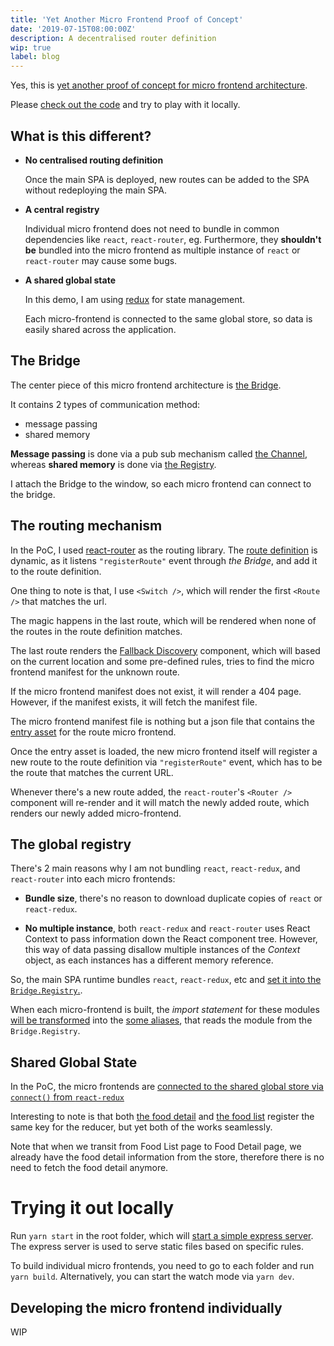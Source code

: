 ```yaml
---
title: 'Yet Another Micro Frontend Proof of Concept'
date: '2019-07-15T08:00:00Z'
description: A decentralised router definition
wip: true
label: blog
---
```


Yes, this is [yet another proof of concept for micro frontend architecture](https://github.com/tanhauhau/micro-frontend).

Please [check out the code](https://github.com/tanhauhau/micro-frontend) and try to play with it locally.

## What is this different?

- **No centralised routing definition**
  
  Once the main SPA is deployed, new routes can be added to the SPA without redeploying the main SPA.

- **A central registry**
  
  Individual micro frontend does not need to bundle in common dependencies like `react`, `react-router`, eg. Furthermore, they **shouldn't be** bundled into the micro frontend as multiple instance of `react` or `react-router` may cause some bugs.

- **A shared global state**
  
  In this demo, I am using [redux](https://redux.js.org) for state management.

  Each micro-frontend is connected to the same global store, so data is easily shared across the application.

## The Bridge

The center piece of this micro frontend architecture is [the Bridge](https://github.com/tanhauhau/micro-frontend/blob/master/packages/base/src/Bridge/index.js).

It contains 2 types of communication method:
- message passing
- shared memory

**Message passing** is done via a pub sub mechanism called [the Channel](https://github.com/tanhauhau/micro-frontend/blob/master/packages/base/src/Bridge/Channel.js), whereas **shared memory** is done via [the Registry](https://github.com/tanhauhau/micro-frontend/blob/master/packages/base/src/Bridge/Registry.js).

I attach the Bridge to the window, so each micro frontend can connect to the bridge.

## The routing mechanism

In the PoC, I used [react-router](https://reacttraining.com/react-router/web) as the routing library. The [route definition](https://github.com/tanhauhau/micro-frontend/blob/master/packages/base/src/App/Routes.js#L17) is dynamic, as it listens `"registerRoute"` event through _the Bridge_, and add it to the route definition.

One thing to note is that, I use `<Switch />`, which will render the first `<Route />` that matches the url.

The magic happens in the last route, which will be rendered when none of the routes in the route definition matches.

The last route renders the [Fallback Discovery](https://github.com/tanhauhau/micro-frontend/blob/master/packages/base/src/App/FallbackDiscovery.js) component, which will based on the current location and some pre-defined rules, tries to find the micro frontend manifest for the unknown route. 

If the micro frontend manifest does not exist, it will render a 404 page. However, if the manifest exists, it will fetch the manifest file.

The micro frontend manifest file is nothing but a json file that contains the [entry asset](https://github.com/tanhauhau/micro-frontend/blob/master/packages/base/src/App/FallbackDiscovery.js#L31) for the route micro frontend.

Once the entry asset is loaded, the new micro frontend itself will register a new route to the route definition via `"registerRoute"` event, which has to be the route that matches the current URL.

Whenever there's a new route added, the `react-router`'s `<Router />` component will re-render and it will match the newly added route, which renders our newly added micro-frontend.

## The global registry

There's 2 main reasons why I am not bundling `react`, `react-redux`, and `react-router` into each micro frontends:

- **Bundle size**, there's no reason to download duplicate copies of `react` or `react-redux`.

- **No multiple instance**, both `react-redux` and `react-router` uses React Context to pass information down the React component tree. However, this way of data passing disallow multiple instances of the _Context_ object, as each instances has a different memory reference.

So, the main SPA runtime bundles `react`, `react-redux`, etc and [set it into the `Bridge.Registry`.](https://github.com/tanhauhau/micro-frontend/blob/master/packages/base/src/initRegistry.js#L9).

When each micro-frontend is built, the _import statement_ for these modules [will be transformed](https://github.com/tanhauhau/micro-frontend/blob/master/packages/food/webpack.config.js#L23) into the [some aliases](https://github.com/tanhauhau/micro-frontend/blob/master/packages/build/BridgeAliasPlugin/aliases/react.js), that reads the module from the `Bridge.Registry`.

## Shared Global State

In the PoC, the micro frontends are [connected to the shared global store via `connect()` from `react-redux`](https://github.com/tanhauhau/micro-frontend/blob/master/packages/food/src/FoodDetail.js#L36)

Interesting to note is that both [the food detail](https://github.com/tanhauhau/micro-frontend/blob/master/packages/food/src/FoodDetail.js#L13) and [the food list](https://github.com/tanhauhau/micro-frontend/blob/master/packages/foods/src/FoodList.js) register the same key for the reducer, but yet both of the works seamlessly.

Note that when we transit from Food List page to Food Detail page, we already have the food detail information from the store, therefore there is no need to fetch the food detail anymore.

# Trying it out locally

Run `yarn start` in the root folder, which will [start a simple express server](https://github.com/tanhauhau/micro-frontend/blob/master/scripts/start-dev-server.js). The express server is used to serve static files based on specific rules.

To build individual micro frontends, you need to go to each folder and run `yarn build`. Alternatively, you can start the watch mode via `yarn dev`.

## Developing the micro frontend individually

WIP